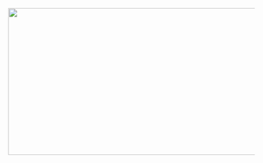 <img src="https://encrypted-tbn0.gstatic.com/images?q=tbn:ANd9GcQ75pskKOPSO0UxOirifymlPE7yOMxsVh1xpw&usqp=CAU" height="300" width="1000">
